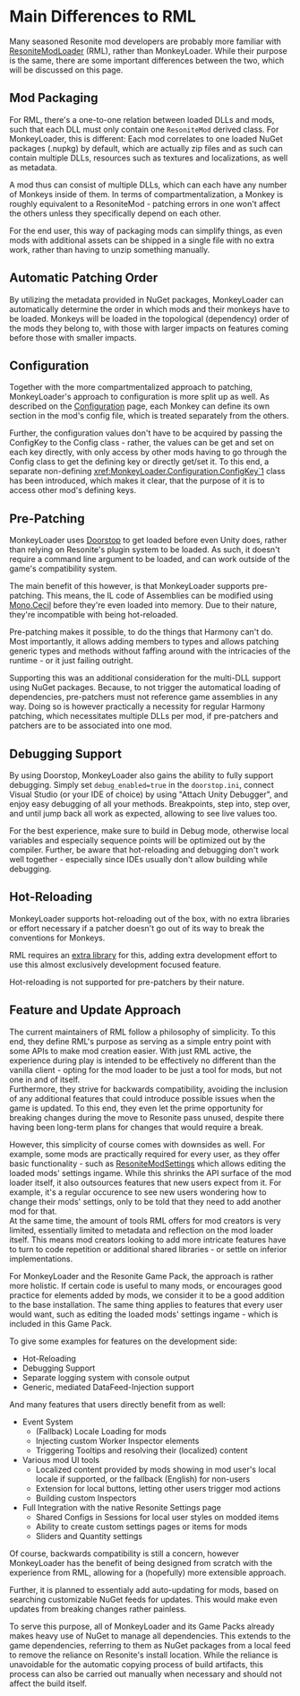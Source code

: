 # Main Differences to RML

Many seasoned Resonite mod developers are probably more familiar with
[ResoniteModLoader](https://github.com/resonite-modding-group/ResoniteModLoader) (RML), rather than MonkeyLoader.
While their purpose is the same, there are some important differences between the two,
which will be discussed on this page.


## Mod Packaging

For RML, there's a one-to-one relation between loaded DLLs and mods,
such that each DLL must only contain one `ResoniteMod` derived class.
For MonkeyLoader, this is different:
Each mod correlates to one loaded NuGet packages (.nupkg) by default,
which are actually zip files and as such can contain multiple DLLs,
resources such as textures and localizations, as well as metadata.

A mod thus can consist of multiple DLLs, which can each have any number of Monkeys inside of them.
In terms of compartmentalization, a Monkey is roughly equivalent to a ResoniteMod -
patching errors in one won't affect the others unless they specifically depend on each other.

For the end user, this way of packaging mods can simplify things,
as even mods with additional assets can be shipped in a single file
with no extra work, rather than having to unzip something manually.


## Automatic Patching Order

By utilizing the metadata provided in NuGet packages,
MonkeyLoader can automatically determine the order in which mods
and their monkeys have to be loaded.
Monkeys will be loaded in the topological (dependency) order of the mods they belong to,
with those with larger impacts on features coming before those with smaller impacts.


## Configuration

Together with the more compartmentalized approach to patching,
MonkeyLoader's approach to configuration is more split up as well.
As described on the [Configuration](configuration.md) page,
each Monkey can define its own section in the mod's config file,
which is treated separately from the others.

Further, the configuration values don't have to be acquired by
passing the ConfigKey to the Config class - rather, the values
can be get and set on each key directly, with only access by other
mods having to go through the Config class to get the defining key
or directly get/set it.
To this end, a separate non-defining <xref:MonkeyLoader.Configuration.ConfigKey`1>
class has been introduced, which makes it clear, that the purpose of it is to access other mod's defining keys.


## Pre-Patching

MonkeyLoader uses [Doorstop](https://github.com/NeighTools/UnityDoorstop)
to get loaded before even Unity does, rather than relying on Resonite's
plugin system to be loaded.
As such, it doesn't require a command line argument to be loaded,
and can work outside of the game's compatibility system.

The main benefit of this however, is that MonkeyLoader supports pre-patching.
This means, the IL code of Assemblies can be modified using [Mono.Cecil](https://github.com/jbevain/cecil/)
before they're even loaded into memory.
Due to their nature, they're incompatible with being hot-reloaded.

Pre-patching makes it possible, to do the things that Harmony can't do.
Most importantly, it allows adding members to types and
allows patching generic types and methods without faffing around with
the intricacies of the runtime - or it just failing outright.

Supporting this was an additional consideration for the multi-DLL support using NuGet packages.
Because, to not trigger the automatical loading of dependencies,
pre-patchers must not reference game assemblies in any way.
Doing so is however practically a necessity for regular Harmony patching,
which necessitates multiple DLLs per mod,
if pre-patchers and patchers are to be associated into one mod.


## Debugging Support

By using Doorstop, MonkeyLoader also gains the ability to fully support debugging.
Simply set `debug_enabled=true` in the `doorstop.ini`,
connect Visual Studio (or your IDE of choice) by using "Attach Unity Debugger",
and enjoy easy debugging of all your methods.
Breakpoints, step into, step over, and until jump back all work as expected,
allowing to see live values too.

For the best experience, make sure to build in Debug mode,
otherwise local variables and especially sequence points
will be optimized out by the compiler.
Further, be aware that hot-reloading and debugging don't work well together -
especially since IDEs usually don't allow building while debugging.


## Hot-Reloading

MonkeyLoader supports hot-reloading out of the box,
with no extra libraries or effort necessary if a patcher
doesn't go out of its way to break the conventions for Monkeys.

RML requires an [extra library](https://github.com/Nytra/ResoniteHotReloadLib)
for this, adding extra development effort to use this
almost exclusively development focused feature.

Hot-reloading is not supported for pre-patchers by their nature.


## Feature and Update Approach

The current maintainers of RML follow a philosophy of simplicity.
To this end, they define RML's purpose as serving as a simple
entry point with some APIs to make mod creation easier.
With just RML active, the experience during play is intended to be
effectively no different than the vanilla client -
opting for the mod loader to be just a tool for mods,
but not one in and of itself.  
Furthermore, they strive for backwards compatibility,
avoiding the inclusion of any additional features that
could introduce possible issues when the game is updated.
To this end, they even let the prime opportunity for
breaking changes during the move to Resonite pass unused,
despite there having been long-term plans for changes
that would require a break.

However, this simplicity of course comes with downsides as well.
For example, some mods are practically required for every user,
as they offer basic functionality - such as [ResoniteModSettings](https://github.com/badhaloninja/ResoniteModSettings)
which allows editing the loaded mods' settings ingame.
While this shrinks the API surface of the mod loader itself,
it also outsources features that new users expect from it.
For example, it's a regular occurence to see new users wondering
how to change their mods' settings, only to be told that
they need to add another mod for that.  
At the same time, the amount of tools RML offers for
mod creators is very limited, essentially limited
to metadata and reflection on the mod loader itself.
This means mod creators looking to add more intricate features
have to turn to code repetition or additional shared libraries -
or settle on inferior implementations.

For MonkeyLoader and the Resonite Game Pack,
the approach is rather more holistic.
If certain code is useful to many mods, or encourages good practice for
elements added by mods, we consider it to be a good addition to the base installation.
The same thing applies to features that every user would want,
such as editing the loaded mods' settings ingame - which is included in this Game Pack.

To give some examples for features on the development side:
* Hot-Reloading
* Debugging Support
* Separate logging system with console output
* Generic, mediated DataFeed-Injection support

And many features that users directly benefit from as well:
* Event System
  * (Fallback) Locale Loading for mods
  * Injecting custom Worker Inspector elements
  * Triggering Tooltips and resolving their (localized) content
* Various mod UI tools
    * Localized content provided by mods showing in mod user's local locale if supported, or the fallback (English) for non-users
    * Extension for local buttons, letting other users trigger mod actions
    * Building custom Inspectors
* Full Integration with the native Resonite Settings page
    * Shared Configs in Sessions for local user styles on modded items
    * Ability to create custom settings pages or items for mods
    * Sliders and Quantity settings
    
Of course, backwards compatibility is still a concern,
however MonkeyLoader has the benefit of being designed from scratch with
the experience from RML, allowing for a (hopefully) more extensible approach.

Further, it is planned to essentialy add auto-updating for mods,
based on searching customizable NuGet feeds for updates.
This would make even updates from breaking changes rather painless.

To serve this purpose, all of MonkeyLoader and its Game Packs
already makes heavy use of NuGet to manage all dependencies.
This extends to the game dependencies, referring to them as NuGet packages 
from a local feed to remove the reliance on Resonite's install location.
While the reliance is unavoidable for the automatic copying process of build artifacts,
this process can also be carried out manually when necessary
and should not affect the build itself.